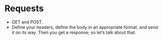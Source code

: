 # Requests

* GET and POST.
* Define your headers, define the body in an appropriate format, and send it on its way. Then you get a response; so let’s talk about that.
